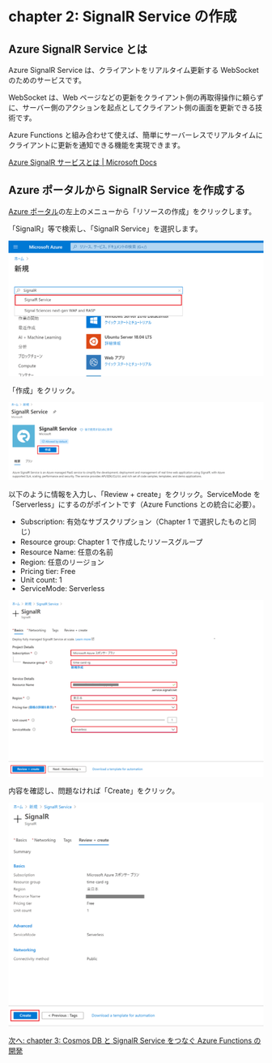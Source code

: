 # chapter 2: SignalR Service の作成

## Azure SignalR Service とは
Azure SignalR Service は、クライアントをリアルタイム更新する WebSocket のためのサービスです。

WebSocket は、Web ページなどの更新をクライアント側の再取得操作に頼らずに、サーバー側のアクションを起点としてクライアント側の画面を更新できる技術です。

Azure Functions と組み合わせて使えば、簡単にサーバーレスでリアルタイムにクライアントに更新を通知できる機能を実現できます。

[Azure SignalR サービスとは | Microsoft Docs](https://docs.microsoft.com/ja-jp/azure/azure-signalr/signalr-overview)

## Azure ポータルから SignalR Service を作成する

[Azure ポータル](https://portal.azure.com/)の左上のメニューから「リソースの作成」をクリックします。

「SignalR」等で検索し、「SignalR Service」を選択します。

![SignalR Service の作成](../images/02-create-signalr-01.png)

「作成」をクリック。

![SignalR Service の作成](../images/02-create-signalr-02.png)


以下のように情報を入力し、「Review + create」をクリック。ServiceMode を「Serverless」にするのがポイントです（Azure Functions との統合に必要）。

- Subscription: 有効なサブスクリプション（Chapter 1 で選択したものと同じ）
- Resource group: Chapter 1 で作成したリソースグループ
- Resource Name: 任意の名前
- Region: 任意のリージョン
- Pricing tier: Free
- Unit count: 1
- ServiceMode: Serverless

![SignalR Service の作成](../images/02-create-signalr-03.png)

内容を確認し、問題なければ「Create」をクリック。

![SignalR Service の作成](../images/02-create-signalr-04.png)

[次へ: chapter 3: Cosmos DB と SignalR Service をつなぐ Azure Functions の開発](chap3_functions.md)
